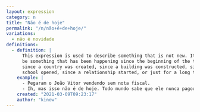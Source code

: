 ```yaml
---
layout: expression
category: n
title: "Não é de hoje"
permalink: "/n/não+é+de+hoje/"
variations:
  - não é novidade
definitions:
  - definition: |
      This expression is used to describe something that is not new. It could
      be something that has been happening since the beginning of the times,
      since a country was created, since a building was constructed, since a
      school opened, since a relationship started, or just for a long time.
    example: |
      - Pegaram o João Vitor vendendo sem nota fiscal.
      - Ih, mas isso não é de hoje. Todo mundo sabe que ele nunca pagou imposto.
    created: "2021-03-09T09:23:17"
    author: "kinow"
---
```

